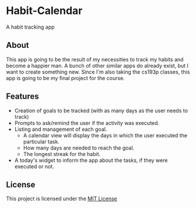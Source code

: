# Habit-Calendar
A habit tracking app

## About
This app is going to be the result of my necessities to track my habits and become a happier man. A bunch of other similar apps do already exist, but I want to create something new. Since I'm also taking the cs193p classes, this app is going to be my final project for the course.

## Features
* Creation of goals to be tracked (with as many days as the user needs to track)
* Prompts to ask/remind the user if the activity was executed.
* Listing and management of each goal.
  * A calendar view will display the days in which the user executed the particular task.
  * How many days are needed to reach the goal.
  * The longest streak for the habit.
* A today's widget to inform the app about the tasks, if they were executed or not.

## License

This project is licensed under the [MIT License](https://github.com/TiagoMaiaL/Active/blob/master/LICENSE)
